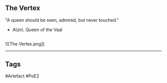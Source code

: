 ## The Vertex
"A queen should be seen, admired, but never touched."
- Atziri, Queen of the Vaal
##
![[The Vertex.png]]

---
## Tags
#Artefact
#PoE2